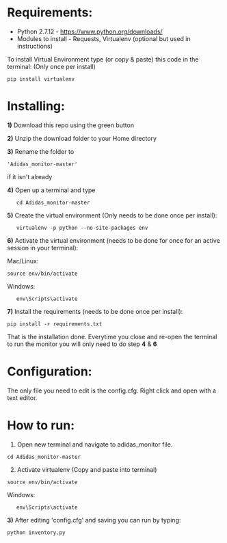 # **Requirements:** #
* Python 2.7.12 - https://www.python.org/downloads/
* Modules to install - Requests, Virtualenv (optional but used in instructions)


To install Virtual Environment type (or copy & paste) this code in the terminal: (Only once per install)

```
pip install virtualenv
```


# **Installing:** #
**1)** Download this repo using the green button

**2)** Unzip the download folder to your Home directory

**3)** Rename the folder to 
```
'Adidas_monitor-master'
```
if it isn't already

**4)** Open up a terminal and type

```
   cd Adidas_monitor-master
```

**5)** Create the virtual environment (Only needs to be done once per install):

```
   virtualenv -p python --no-site-packages env
```

**6)** Activate the virtual environment (needs to be done for once for an active session in your terminal):

Mac/Linux:

```
source env/bin/activate
```

Windows:

```
   env\Scripts\activate
```

**7)** Install the requirements (needs to be done once per install):

```
pip install -r requirements.txt
```


That is the installation done. Everytime you close and re-open the terminal to run the monitor you will only need to do step **4** & **6**

# **Configuration:** #
The only file you need to edit is the config.cfg. Right click and open with a text editor.


# **How to run:** #

1) Open new terminal and navigate to adidas_monitor file.


```
cd Adidas_monitor-master
```

2) Activate virtualenv (Copy and paste into terminal)

```
source env/bin/activate
```
Windows:

```
   env\Scripts\activate
```

**3)** After editing 'config.cfg' and saving you can run by typing:

```
python inventory.py
```

